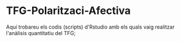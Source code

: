 # TFG-Polaritzaci-Afectiva
Aquí trobareu els codis (scripts) d'Rstudio amb els quals vaig realitzar l'anàlisis quantitatiu del TFG; 
